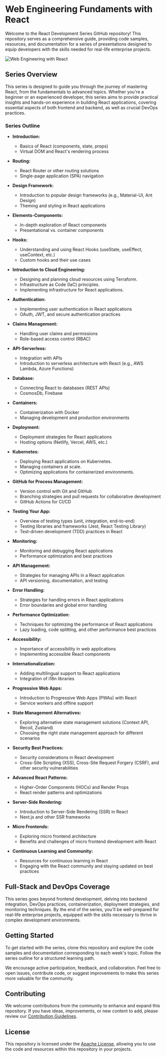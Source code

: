 # Web Engineering Fundaments with React

Welcome to the React Development Series GitHub repository! This repository serves as a comprehensive guide, providing code samples, resources, and documentation for a series of presentations designed to equip developers with the skills needed for real-life enterprise projects.

![Web Engineering with React](./images/ozkary-web-engineering.jpg "Web Engineering with React")


## Series Overview

This series is designed to guide you through the journey of mastering React, from the fundamentals to advanced topics. Whether you're a beginner or an experienced developer, this series aims to provide practical insights and hands-on experience in building React applications, covering essential aspects of both frontend and backend, as well as crucial DevOps practices.

### Series Outline

- **Introduction:**
  - Basics of React (components, state, props)
  - Virtual DOM and React's rendering process

- **Routing:**
  - React Router or other routing solutions
  - Single-page application (SPA) navigation

- **Design Framework:**
  - Introduction to popular design frameworks (e.g., Material-UI, Ant Design)
  - Theming and styling in React applications

- **Elements-Components:**
  - In-depth exploration of React components
  - Presentational vs. container components

- **Hooks:**
  - Understanding and using React Hooks (useState, useEffect, useContext, etc.)
  - Custom hooks and their use cases

- **Introduction to Cloud Engineering:**
    - Designing and planning cloud resources using Terraform.
    - Infrastructure as Code (IaC) principles.
    - Implementing infrastructure for React applications.

- **Authentication:**
  - Implementing user authentication in React applications
  - OAuth, JWT, and secure authentication practices

- **Claims Management:**
  - Handling user claims and permissions
  - Role-based access control (RBAC)

- **API-Serverless:**
  - Integration with APIs
  - Introduction to serverless architecture with React (e.g., AWS Lambda, Azure Functions)

- **Database:**
  - Connecting React to databases (REST APIs)
  - CosmosDb, Firebase

- **Containers:**
  - Containerization with Docker
  - Managing development and production environments

- **Deployment:**
  - Deployment strategies for React applications
  - Hosting options (Netlify, Vercel, AWS, etc.)

- **Kubernetes:**
    - Deploying React applications on Kubernetes.
    - Managing containers at scale.
    - Optimizing applications for containerized environments.

- **GitHub for Process Management:**
  - Version control with Git and GitHub
  - Branching strategies and pull requests for collaborative development
  - GitHub Actions for CI/CD

- **Testing Your App:**
  - Overview of testing types (unit, integration, end-to-end)
  - Testing libraries and frameworks (Jest, React Testing Library)
  - Test-driven development (TDD) practices in React

- **Monitoring:**
  - Monitoring and debugging React applications
  - Performance optimization and best practices

- **API Management:**
  - Strategies for managing APIs in a React application
  - API versioning, documentation, and testing

- **Error Handling:**
  - Strategies for handling errors in React applications
  - Error boundaries and global error handling

- **Performance Optimization:**
  - Techniques for optimizing the performance of React applications
  - Lazy loading, code splitting, and other performance best practices

- **Accessibility:**
  - Importance of accessibility in web applications
  - Implementing accessible React components

- **Internationalization:**
  - Adding multilingual support to React applications
  - Integration of i18n libraries

- **Progressive Web Apps:**
  - Introduction to Progressive Web Apps (PWAs) with React
  - Service workers and offline support

- **State Management Alternatives:**
  - Exploring alternative state management solutions (Context API, Recoil, Zustand)
  - Choosing the right state management approach for different scenarios

- **Security Best Practices:**
  - Security considerations in React development
  - Cross-Site Scripting (XSS), Cross-Site Request Forgery (CSRF), and other security vulnerabilities

- **Advanced React Patterns:**
  - Higher-Order Components (HOCs) and Render Props
  - React render patterns and optimizations

- **Server-Side Rendering:**
  - Introduction to Server-Side Rendering (SSR) in React
  - Next.js and other SSR frameworks

- **Micro Frontends:**
  - Exploring micro frontend architecture
  - Benefits and challenges of micro frontend development with React

- **Continuous Learning and Community:**
  - Resources for continuous learning in React
  - Engaging with the React community and staying updated on best practices

## Full-Stack and DevOps Coverage

This series goes beyond frontend development, delving into backend integration, DevOps practices, containerization, deployment strategies, and monitoring techniques. By the end of the series, you'll be well-prepared for real-life enterprise projects, equipped with the skills necessary to thrive in complex development environments.

## Getting Started

To get started with the series, clone this repository and explore the code samples and documentation corresponding to each week's topic. Follow the series outline for a structured learning path.

We encourage active participation, feedback, and collaboration. Feel free to open issues, contribute code, or suggest improvements to make this series more valuable for the community.

## Contributing

We welcome contributions from the community to enhance and expand this repository. If you have ideas, improvements, or new content to add, please review our [Contribution Guidelines](./CONTRIBUTING.md).

## License

This repository is licensed under the [Apache License](./LICENSE), allowing you to use the code and resources within this repository in your projects.

